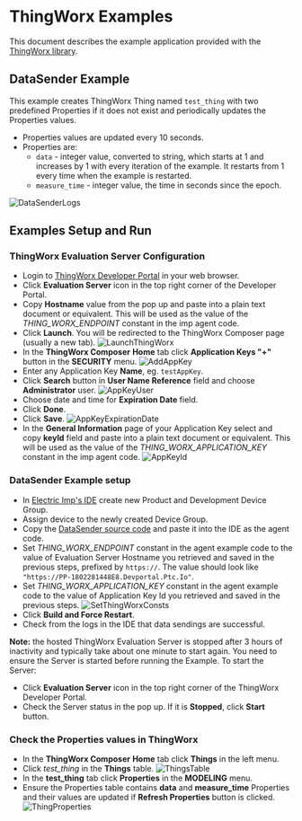 # ThingWorx Examples

This document describes the example application provided with the [ThingWorx library](../README.md).

## DataSender Example

This example creates ThingWorx Thing named `test_thing` with two predefined Properties if it does not exist and periodically updates the Properties values.

- Properties values are updated every 10 seconds.
- Properties are:
  - `data` - integer value, converted to string, which starts at 1 and increases by 1 with every iteration of the example. It restarts from 1 every time when the example is restarted.
  - `measure_time` - integer value, the time in seconds since the epoch.

![DataSenderLogs](../png/DataSenderLogs.png?raw=true)

## Examples Setup and Run

### ThingWorx Evaluation Server Configuration

- Login to [ThingWorx Developer Portal](https://developer.thingworx.com) in your web browser.
- Click **Evaluation Server** icon in the top right corner of the Developer Portal.
- Copy **Hostname** value from the pop up and paste into a plain text document or equivalent. This will be used as the value of the *THING_WORX_ENDPOINT* constant in the imp agent code.
- Click **Launch**. You will be redirected to the ThingWorx Composer page (usually a new tab).
![LaunchThingWorx](../png/LaunchThingWorx.png?raw=true)
- In the **ThingWorx Composer** **Home** tab click **Application Keys "+"** button in the **SECURITY** menu.
![AddAppKey](../png/AddAppKey.png?raw=true)
- Enter any Application Key **Name**, eg. `testAppKey`.
- Click **Search** button in **User Name Reference** field and choose **Administrator** user.
![AppKeyUser](../png/AppKeyUser.png?raw=true)
- Choose date and time for **Expiration Date** field.
- Click **Done**.
- Click **Save**.
![AppKeyExpirationDate](../png/AppKeyExpirationDate.png?raw=true)
- In the **General Information** page of your Application Key select and copy **keyId** field and paste into a plain text document or equivalent. This will be used as the value of the *THING_WORX_APPLICATION_KEY* constant in the imp agent code.
![AppKeyId](../png/AppKeyId.png?raw=true)

### DataSender Example setup

- In [Electric Imp's IDE](https://ide.electricimp.com) create new Product and Development Device Group.
- Assign device to the newly created Device Group.
- Copy the [DataSender source code](./DataSender.agent.nut) and paste it into the IDE as the agent code.
- Set *THING_WORX_ENDPOINT* constant in the agent example code to the value of Evaluation Server Hostname you retrieved and saved in the previous steps, prefixed by `https://`. The value should look like `"https://PP-1802281448E8.Devportal.Ptc.Io"`.
- Set *THING_WORX_APPLICATION_KEY* constant in the agent example code to the value of Application Key Id you retrieved and saved in the previous steps.
![SetThingWorxConsts](../png/SetThingWorxConsts.png?raw=true)
- Click **Build and Force Restart**.
- Check from the logs in the IDE that data sendings are successful.

**Note:** the hosted ThingWorx Evaluation Server is stopped after 3 hours of inactivity and typically take about one minute to start again.
You need to ensure the Server is started before running the Example.
To start the Server:
- Click **Evaluation Server** icon in the top right corner of the ThingWorx Developer Portal.
- Check the Server status in the pop up. If it is **Stopped**, click **Start** button.

### Check the Properties values in ThingWorx
- In the **ThingWorx Composer** **Home** tab click **Things** in the left menu.
- Click *test_thing* in the **Things** table.
![ThingsTable](../png/Things.png?raw=true)
- In the **test_thing** tab click **Properties** in the **MODELING** menu.
- Ensure the Properties table contains **data** and **measure_time** Properties and their values are updated if **Refresh Properties** button is clicked.
![ThingProperties](../png/ThingProperties.png?raw=true)
